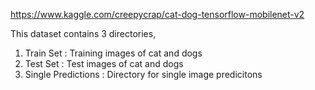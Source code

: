 https://www.kaggle.com/creepycrap/cat-dog-tensorflow-mobilenet-v2

This dataset contains 3 directories,
1) Train Set : Training images of cat and dogs
2) Test Set : Test images of cat and dogs
3) Single Predictions : Directory for single image predicitons
